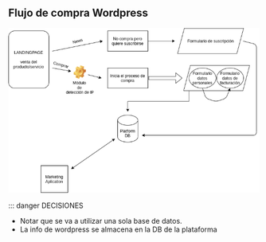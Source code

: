 ## Flujo de compra Wordpress

![Flujo](./../../assets/imagenes/fc.png)

::: danger DECISIONES
- Notar que se va a utilizar una sola base de datos.
- La info de wordpress se almacena en la DB de la plataforma